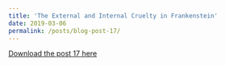 ```yaml
---
title: 'The External and Internal Cruelty in Frankenstein'
date: 2019-03-06
permalink: /posts/blog-post-17/
---
```


<a href = "http://chengguo2000.github.io/files/Blog-Posts/17_-_The_External_and_Internal_Cruelty_in_Frankenstein.pdf">Download the post 17 here</a>